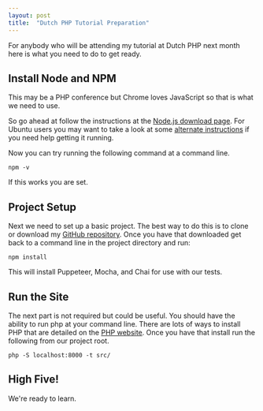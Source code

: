 ```yaml
---
layout: post
title:  "Dutch PHP Tutorial Preparation"
---
```

For anybody who will be attending my tutorial at Dutch PHP next month 
here is what you need to do to get ready. 

## Install Node and NPM

This may be a PHP conference but Chrome loves JavaScript so that is what we need to use.

So go ahead at follow the instructions at the [Node.js download page](https://nodejs.org/en/download/).
For Ubuntu users you may want to take a look at some [alternate instructions](https://nodesource.com/blog/installing-node-js-tutorial-using-nvm-on-mac-os-x-and-ubuntu/)
if you need help getting it running.

Now you can try running the following command at a command line.
```
npm -v
```
If this works you are set.

## Project Setup
Next we need to set up a basic project. The best way to do this is to clone or download 
my [GitHub repository](https://github.com/derek-b/headless-tutorial). Once you have that 
downloaded get back to a command line in the project directory and run:
```
npm install
```

This will install Puppeteer, Mocha, and Chai for use with our tests.

## Run the Site
The next part is not required but could be useful. You should have the ability to run 
php at your command line. There are lots of ways to install PHP that are detailed on the 
[PHP website](http://php.net/manual/en/install.php). Once you have that install run the 
following from our project root.
```
php -S localhost:8000 -t src/
```

## High Five!
We're ready to learn.